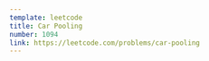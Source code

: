 ```yaml
---
template: leetcode
title: Car Pooling
number: 1094
link: https://leetcode.com/problems/car-pooling
---
```

